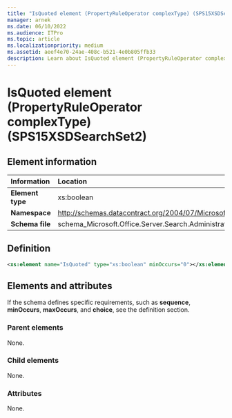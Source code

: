 ```yaml
---
title: "IsQuoted element (PropertyRuleOperator complexType) (SPS15XSDSearchSet2)"
manager: arnek
ms.date: 06/10/2022
ms.audience: ITPro
ms.topic: article
ms.localizationpriority: medium
ms.assetid: aeef4e70-24ae-408c-b521-4e0b805ffb33
description: Learn about IsQuoted element (PropertyRuleOperator complexType) (SPS15XSDSearchSet2).
---
```


# IsQuoted element (PropertyRuleOperator complexType) (SPS15XSDSearchSet2)



## Element information

|Information|Location|
|:-----|:-----|
|**Element type**  |xs:boolean  |
|**Namespace** |http://schemas.datacontract.org/2004/07/Microsoft.Office.Server.Search.Administration  |
|**Schema file**  |schema_Microsoft.Office.Server.Search.Administration.xsd  |

## Definition

```XML
<xs:element name="IsQuoted" type="xs:boolean" minOccurs="0"></xs:element>

```

## Elements and attributes

If the schema defines specific requirements, such as **sequence**, **minOccurs**, **maxOccurs**, and **choice**, see the definition section.

### Parent elements

None.

### Child elements

None.

### Attributes

None.

